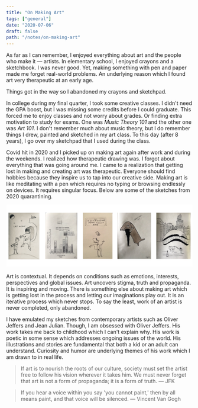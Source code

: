 ```yaml
---
title: "On Making Art"
tags: ["general"]
date: "2020-07-06"
draft: false
path: "/notes/on-making-art"
---
```

As far as I can remember, I enjoyed everything about art and the people who make it — artists. In elementary school, I enjoyed crayons and a sketchbook. I was never good. Yet, making something with pen and paper made me forget real-world problems. An underlying reason which I found art very therapeutic at an early age.

Things got in the way so I abandoned my crayons and sketchpad.

In college during my final quarter, I took some creative classes. I didn't need the GPA boost, but I was missing some credits before I could graduate. This forced me to enjoy classes and not worry about grades. Or finding extra motivation to study for exams. One was _Music Theory 101_ and the other one was _Art 101_. I don't remember much about music theory, but I do remember things I drew, painted and sketched in my art class. To this day (after 8 years), I go over my sketchpad that I used during the class.

Covid hit in 2020 and I picked up on making art again after work and during the weekends. I realized how therapeutic drawing was. I forgot about everything that was going around me. I came to a realization that getting lost in making and creating art was therapeutic. Everyone should find hobbies because they inspire us to tap into our creative side. Making art is like meditating with a pen which requires no typing or browsing endlessly on devices. It requires singular focus. Below are some of the sketches from 2020 quarantining.

<img src="../../images/art.png" alt="artwork"/>

Art is contextual. It depends on conditions such as emotions, interests, perspectives and global issues. Art uncovers stigma, truth and propaganda. It is inspiring and moving. There is something else about making art which is getting lost in the process and letting our imaginations play out. It is an iterative process which never stops. To say the least, work of an artist is never completed, only abandoned.

I have emulated my sketches from contemporary artists such as Oliver Jeffers and Jean Julian. Though, I am obsessed with Oliver Jeffers. His work takes me back to childhood which I can't explain why. His work is poetic in some sense which addresses ongoing issues of the world. His illustrations and stories are fundamental that both a kid or an adult can understand. Curiosity and humor are underlying themes of his work which I am drawn to in real life.

> If art is to nourish the roots of our culture, society must set the artist free to follow his vision wherever it takes him. We must never forget that art is not a form of propaganda; it is a form of truth. — JFK

> If you hear a voice within you say 'you cannot paint,' then by all means paint, and that voice will be silenced. — Vincent Van Gogh